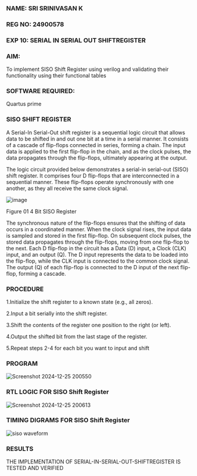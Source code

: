 ### NAME: SRI SRINIVASAN K
### REG NO: 24900578
### EXP 10: SERIAL IN SERIAL OUT SHIFTREGISTER

### **AIM:**

To implement  SISO Shift Register using verilog and validating their functionality using their functional tables

###  **SOFTWARE REQUIRED:**

Quartus prime



### **SISO SHIFT REGISTER**

A Serial-In Serial-Out shift register is a sequential logic circuit that allows data to be shifted in and out one bit at a time in a serial manner. It consists of a cascade of flip-flops connected in series, forming a chain. The input data is applied to the first flip-flop in the chain, and as the clock pulses, the data propagates through the flip-flops, ultimately appearing at the output.

The logic circuit provided below demonstrates a serial-in serial-out (SISO) shift register. It comprises four D flip-flops that are interconnected in a sequential manner. These flip-flops operate synchronously with one another, as they all receive the same clock signal.

![image](https://github.com/naavaneetha/SERIAL-IN-SERIAL-OUT-SHIFTREGISTER/assets/154305477/e81c4072-37f9-46c6-8145-566764b74c3a)

Figure 01 4 Bit SISO Register

The synchronous nature of the flip-flops ensures that the shifting of data occurs in a coordinated manner. When the clock signal rises, the input data is sampled and stored in the first flip-flop. On subsequent clock pulses, the stored data propagates through the flip-flops, moving from one flip-flop to the next.
Each D flip-flop in the circuit has a Data (D) input, a Clock (CLK) input, and an output (Q). The D input represents the data to be loaded into the flip-flop, while the CLK input is connected to the common clock signal. The output (Q) of each flip-flop is connected to the D input of the next flip-flop, forming a cascade.

### **PROCEDURE**
1.Initialize the shift register to a known state (e.g., all zeros).

2.Input a bit serially into the shift register.

3.Shift the contents of the register one position to the right (or left). 

4.Output the shifted bit from the last stage of the register. 

5.Repeat steps 2-4 for each bit you want to input and shift

### **PROGRAM**
![Screenshot 2024-12-25 200550](https://github.com/user-attachments/assets/5f381307-8ca0-4a16-96ad-c90bf1340e0a)


### **RTL LOGIC FOR SISO Shift Register**
![Screenshot 2024-12-25 200613](https://github.com/user-attachments/assets/7fa92f51-32d8-4e74-b73b-39c913ad8044)

### **TIMING DIGRAMS FOR SISO Shift Register**
![siso waveform](https://github.com/user-attachments/assets/6cf3657d-59a1-468a-93fc-821999861153)

### **RESULTS**
THE IMPLEMENTATION OF SERIAL-IN-SERIAL-OUT-SHIFTREGISTER IS TESTED AND VERIFIED
